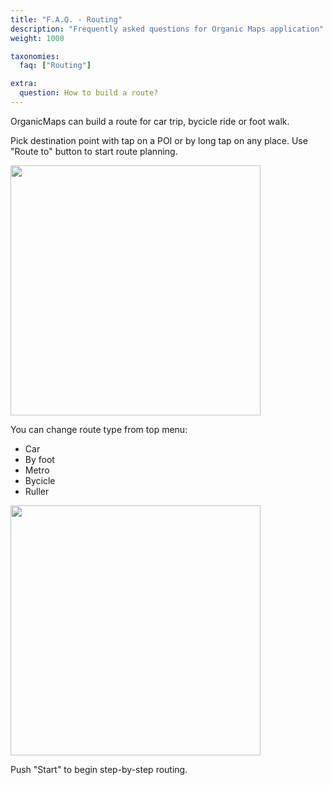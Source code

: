 ```yaml
---
title: "F.A.Q. - Routing"
description: "Frequently asked questions for Organic Maps application"
weight: 1000

taxonomies:
  faq: ["Routing"]

extra:
  question: How to build a route?
---
```


OrganicMaps can build a route for car trip, bycicle ride or foot walk.

Pick destination point with tap on a POI or by long tap on any place. Use "Route to" button to start route planning.

<img src="/images/faq/faq-routing-button-route-to.jpg" width="400px"/>


You can change route type from top menu:
* Car
* By foot
* Metro
* Bycicle
* Ruller

<img src="/images/faq/faq-routing-type.jpg" width="400px"/>

Push "Start" to begin step-by-step routing.
